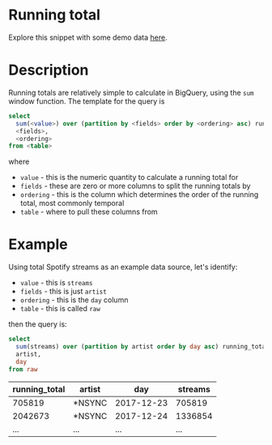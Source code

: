 # Running total

Explore this snippet with some demo data [here](https://count.co/n/xFHD89xBRAU?vm=e).

# Description
Running totals are relatively simple to calculate in BigQuery, using the `sum` window function.
The template for the query is

```sql
select
  sum(<value>) over (partition by <fields> order by <ordering> asc) running_total,
  <fields>,
  <ordering>
from <table>
```
where 
- `value` - this is the numeric quantity to calculate a running total for
- `fields` - these are zero or more columns to split the running totals by
- `ordering` - this is the column which determines the order of the running total, most commonly temporal
- `table` - where to pull these columns from
# Example
Using total Spotify streams as an example data source, let's identify:
- `value` - this is `streams`
- `fields` - this is just `artist`
- `ordering` - this is the `day` column
- `table` - this is called `raw`

then the query is:

```sql
select
  sum(streams) over (partition by artist order by day asc) running_total,
  artist,
  day
from raw
```

| running_total | artist | day | streams | 
| ------------- | ------- | --- | ------ |
| 705819 | *NSYNC | 2017-12-23 | 705819 |
| 2042673 | *NSYNC | 2017-12-24 | 1336854 |
| ... | ... | ... |... |
